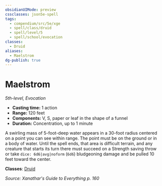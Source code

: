 ```yaml
---
obsidianUIMode: preview
cssclasses: json5e-spell
tags:
  - compendium/src/5e/xge
  - spell/class/druid
  - spell/level/5
  - spell/school/evocation
classes:
  - Druid
aliases:
  - Maelstrom
dg-publish: true
---
```

# Maelstrom
*5th-level, Evocation*  

- **Casting time:** 1 action
- **Range:** 120 feet
- **Components:** V, S, paper or leaf in the shape of a funnel
- **Duration:** Concentration, up to 1 minute

A swirling mass of 5-foot-deep water appears in a 30-foot radius centered on a point you can see within range. The point must be on the ground or in a body of water. Until the spell ends, that area is difficult terrain, and any creature that starts its turn there must succeed on a Strength saving throw or take `dice: 6d6|avg|noform` (`6d6`) bludgeoning damage and be pulled 10 feet toward the center.

**Classes**: [Druid](/Admin/CLI/classes/druid.md)

*Source: Xanathar's Guide to Everything p. 160*